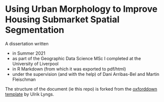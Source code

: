 # Using Urban Morphology to Improve Housing Submarket Spatial Segmentation

A dissertation written 

- in Summer 2021
- as part of the Geographic Data Science MSc I completed at the University of Liverpool
- in R Markdown (from which it was exported to pdf/html)
- under the supervision (and with the help) of Dani Arribas-Bel and Martin Fleischman


The structure of the document (ie this repo) is forked from the [oxforddown template](https://github.com/ulyngs/oxforddown) by Ulrik Lyngs.